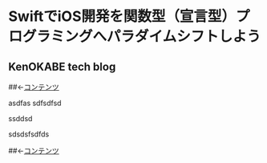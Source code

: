 # SwiftでiOS開発を関数型（宣言型）プログラミングへパラダイムシフトしよう
## KenOKABE tech blog
##←[コンテンツ](/contents/entries/entry0/entry.html)


asdfas
sdfsdfsd

ssddsd


sdsdsfsdfds



##←[コンテンツ](/contents/entries/entry0/entry.html)

